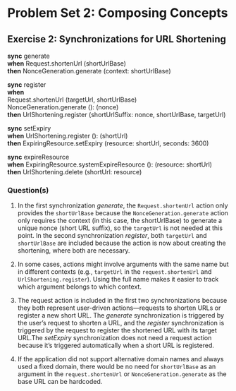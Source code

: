 # Problem Set 2: Composing Concepts
## Exercise 2: Synchronizations for URL Shortening


**sync** generate  
**when** Request.shortenUrl (shortUrlBase)  
**then** NonceGeneration.generate (context: shortUrlBase)

**sync** register  
**when**  
Request.shortenUrl (targetUrl, shortUrlBase)  
NonceGeneration.generate (): (nonce)  
**then** UrlShortening.register (shortUrlSuffix: nonce, shortUrlBase, targetUrl)

**sync** setExpiry  
**when** UrlShortening.register (): (shortUrl)   
**then** ExpiringResource.setExpiry (resource: shortUrl, seconds: 3600)

**sync** expireResource  
**when** ExpiringResource.systemExpireResource (): (resource: shortUrl)  
**then** UrlShortening.delete (shortUrl: resource)


### Question(s)

1. In the first synchronization *generate*, the `Request.shortenUrl` action only provides the `shortUrlBase` because the `NonceGeneration.generate` action only requires the context (in this case, the shortUrlBase) to generate a unique nonce (short URL suffix), so the `targetUrl` is not needed at this point. In the second synchronization *register*, both `targetUrl` and `shortUrlBase` are included because the action is now about creating the shortening, where both are necessary. 


2. In some cases, actions might involve arguments with the same name but in different contexts (e.g., `targetUrl` in the `request.shortenUrl` and `UrlShortening.register`). Using the full name makes it easier to track which argument belongs to which context.

3. The request action is included in the first two synchronizations because they both represent user-driven actions—requests to shorten URLs or register a new short URL. The *generate* synchronization is triggered by the user’s request to shorten a URL, and the *register* synchronization is triggered by the request to register the shortened URL with its target URL.The *setExpiry* synchronization does not need a request action because it’s triggered automatically when a short URL is registered.

4. If the application did not support alternative domain names and always used a fixed domain, there would be no need for `shortUrlBase` as an argument in the `request.shortenUrl` or `NonceGeneration.generate` as the base URL can be hardcoded. 

